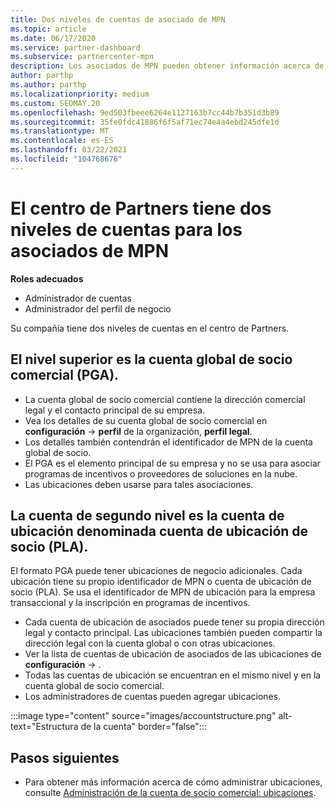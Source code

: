 ```yaml
---
title: Dos niveles de cuentas de asociado de MPN
ms.topic: article
ms.date: 06/17/2020
ms.service: partner-dashboard
ms.subservice: partnercenter-mpn
description: Los asociados de MPN pueden obtener información acerca de los dos niveles de cuentas del centro de Partners, la cuenta global de socio comercial (PGA) y la cuenta de ubicación de asociados (PLA).
author: parthp
ms.author: parthp
ms.localizationpriority: medium
ms.custom: SEOMAY.20
ms.openlocfilehash: 9ed503fbeee6264e1127163b7cc44b7b351d3b89
ms.sourcegitcommit: 35fe0fdc41886f6f5af71ec74e4a4ebd245dfe1d
ms.translationtype: MT
ms.contentlocale: es-ES
ms.lasthandoff: 03/22/2021
ms.locfileid: "104768676"
---
```

# <a name="partner-center-has-two-levels-of-accounts-for-mpn-partners"></a>El centro de Partners tiene dos niveles de cuentas para los asociados de MPN


**Roles adecuados**

- Administrador de cuentas
- Administrador del perfil de negocio


Su compañía tiene dos niveles de cuentas en el centro de Partners.

## <a name="the-top-level-is-the-partner-global-account-pga"></a>El nivel superior es la cuenta global de socio comercial (PGA).

- La cuenta global de socio comercial contiene la dirección comercial legal y el contacto principal de su empresa. 
- Vea los detalles de su cuenta global de socio comercial en **configuración**  ->  **perfil** de la organización, **perfil legal**.
- Los detalles también contendrán el identificador de MPN de la cuenta global de socio. 
- El PGA es el elemento principal de su empresa y no se usa para asociar programas de incentivos o proveedores de soluciones en la nube. 
- Las ubicaciones deben usarse para tales asociaciones.

## <a name="the-second-level-account-is-the-location-account-called-partner-location-account-pla"></a>La cuenta de segundo nivel es la cuenta de ubicación denominada cuenta de ubicación de socio (PLA).

El formato PGA puede tener ubicaciones de negocio adicionales. Cada ubicación tiene su propio identificador de MPN o cuenta de ubicación de socio (PLA). Se usa el identificador de MPN de ubicación para la empresa transaccional y la inscripción en programas de incentivos.

- Cada cuenta de ubicación de asociados puede tener su propia dirección legal y contacto principal. Las ubicaciones también pueden compartir la dirección legal con la cuenta global o con otras ubicaciones.
- Ver la lista de cuentas de ubicación de asociados de las ubicaciones de **configuración**  ->  .
- Todas las cuentas de ubicación se encuentran en el mismo nivel y en la cuenta global de socio comercial.
- Los administradores de cuentas pueden agregar ubicaciones.

:::image type="content" source="images/accountstructure.png" alt-text="Estructura de la cuenta" border="false":::

## <a name="next-steps"></a>Pasos siguientes

- Para obtener más información acerca de cómo administrar ubicaciones, consulte [Administración de la cuenta de socio comercial: ubicaciones](manage-locations.md).
